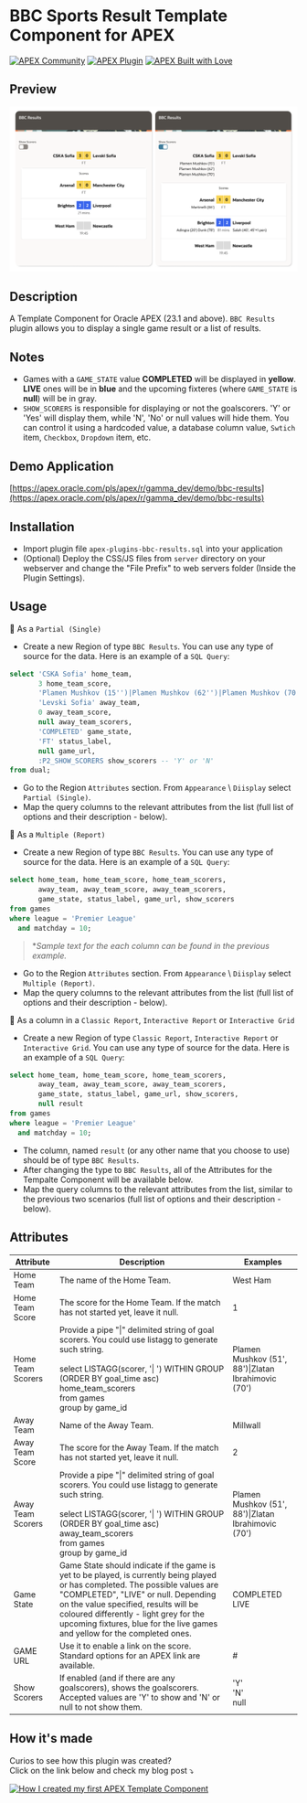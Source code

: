# BBC Sports Result Template Component for APEX
[![APEX Community](https://cdn.rawgit.com/Dani3lSun/apex-github-badges/78c5adbe/badges/apex-community-badge.svg)](https://apex.oracle.com/pls/apex/r/gamma_dev/demo/) [![APEX Plugin](https://cdn.rawgit.com/Dani3lSun/apex-github-badges/b7e95341/badges/apex-plugin-badge.svg)](https://apex.oracle.com/pls/apex/r/gamma_dev/demo/)
[![APEX Built with Love](https://cdn.rawgit.com/Dani3lSun/apex-github-badges/7919f913/badges/apex-love-badge.svg)](https://apex.oracle.com/pls/apex/r/gamma_dev/demo/)

## Preview
[![BBC Sports Result Template Component for APEX](https://raw.githubusercontent.com/plamen9/apex-plugins-bbc-results/main/demo_1.png)](https://raw.githubusercontent.com/plamen9/apex-plugins-bbc-results/main/demo_1.png)

## Description
A Template Component for Oracle APEX (23.1 and above). `BBC Results` plugin allows you to display a single game result or a list of results.

## Notes
- Games with a `GAME_STATE` value **COMPLETED** will be displayed in **yellow**. **LIVE** ones will be in **blue** and the upcoming fixteres (where `GAME_STATE` is **null**) will be in gray.
- `SHOW_SCORERS` is responsible for displaying or not the goalscorers. 'Y' or 'Yes' will display them, while 'N', 'No' or null values will hide them. You can control it using a hardcoded value, a database column value, `Swtich` item, `Checkbox`, `Dropdown` item, etc.

## Demo Application
[https://apex.oracle.com/pls/apex/r/gamma_dev/demo/bbc-results](https://apex.oracle.com/pls/apex/r/gamma_dev/demo/bbc-results)

## Installation
- Import plugin file `apex-plugins-bbc-results.sql` into your application
- (Optional) Deploy the CSS/JS files from `server` directory on your webserver and change the "File Prefix" to web servers folder (Inside the Plugin Settings).

## Usage
🔸 As a `Partial (Single)`
- Create a new Region of type `BBC Results`. You can use any type of source for the data. Here is an example of a `SQL Query`:
```sql
select 'CSKA Sofia' home_team,
       3 home_team_score,
       'Plamen Mushkov (15'')|Plamen Mushkov (62'')|Plamen Mushkov (70'')' home_team_scorers,
       'Levski Sofia' away_team,
       0 away_team_score, 
       null away_team_scorers,
       'COMPLETED' game_state,
       'FT' status_label,
       null game_url, 
       :P2_SHOW_SCORERS show_scorers -- 'Y' or 'N'
from dual;
```
- Go to the Region `Attributes` section. From `Appearance` \ `Diisplay` select `Partial (Single)`.
- Map the query columns to the relevant attributes from the list (full list of options and their description - below).

🔸 As a `Multiple (Report)`
- Create a new Region of type `BBC Results`. You can use any type of source for the data. Here is an example of a `SQL Query`:
```sql
select home_team, home_team_score, home_team_scorers,
       away_team, away_team_score, away_team_scorers,
       game_state, status_label, game_url, show_scorers 
from games
where league = 'Premier League'
  and matchday = 10;
```
> **Sample text for the each column can be found in the previous example.*
- Go to the Region `Attributes` section. From `Appearance` \ `Diisplay` select `Multiple (Report)`.
- Map the query columns to the relevant attributes from the list (full list of options and their description - below).

🔸 As a column in a `Classic Report`, `Interactive Report` or `Interactive Grid`
- Create a new Region of type `Classic Report`, `Interactive Report` or `Interactive Grid`.  You can use any type of source for the data. Here is an example of a `SQL Query`:
```sql
select home_team, home_team_score, home_team_scorers,
       away_team, away_team_score, away_team_scorers,
       game_state, status_label, game_url, show_scorers,
       null result
from games
where league = 'Premier League'
  and matchday = 10;
```
- The column, named `result` (or any other name that you choose to use) should be of type `BBC Results`.
- After changing the type to `BBC Results`, all of the Attributes for the Tempalte Component will be available below.
- Map the query columns to the relevant attributes from the list, similar to the previous two scenarios (full list of options and their description - below).

## Attributes
| Attribute  | Description  | Examples |
|---|---|---|
| Home Team | The name of the Home Team. | West Ham |
| Home Team Score | The score for the Home Team. If the match has not started yet, leave it null. | 1 |
| Home Team Scorers | Provide a pipe "\|" delimited string of goal scorers. You could use listagg to generate such string. </br></br> select LISTAGG(scorer, '\| ') WITHIN GROUP (ORDER BY goal_time asc) home_team_scorers </br> from games </br> group by game_id | Plamen Mushkov (51', 88')\|Zlatan Ibrahimovic (70') |
| Away Team | Name of the Away Team. | Millwall |
| Away Team Score | The score for the Away Team. If the match has not started yet, leave it null. | 2 |
| Away Team Scorers | Provide a pipe "\|" delimited string of goal scorers. You could use listagg to generate such string. </br></br> select LISTAGG(scorer, '\| ') WITHIN GROUP (ORDER BY goal_time asc) away_team_scorers </br> from games </br> group by game_id | Plamen Mushkov (51', 88')\|Zlatan Ibrahimovic (70') |
| Game State | Game State should indicate if the game is yet to be played, is currently being played or has completed. The possible values are "COMPLETED", "LIVE" or null. Depending on the value specified, results will be coloured differently - light grey for the upcoming fixtures, blue for the live games and yellow for the completed ones. | COMPLETED </br> LIVE |
| GAME URL | Use it to enable a link on the score. Standard options for an APEX link are available. | # |
| Show Scorers | If enabled (and if there are any goalscorers), shows the goalscorers. Accepted values are 'Y' to show and 'N' or null to not show them. | 'Y' </br> 'N' </br> null |


## How it's made
Curios to see how this plugin was created? </br>
Click on the link below and check my blog post ⤵️

[![How I created my first APEX Template Component](https://cdn.hashnode.com/res/hashnode/image/upload/v1697047311278/3b0a2579-fb50-495d-9caa-1f642231de1b.png?w=600&h=315&fit=crop&crop=entropy&auto=compress,format&format=webp)](https://blog.apexapplab.dev/how-i-created-my-first-apex-template-component)


